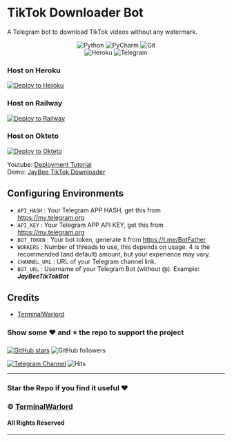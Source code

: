 

# TikTok Downloader Bot
A Telegram bot to download TikTok videos without any watermark.
<div align="center">
<img alt="Python" src="https://img.shields.io/badge/python-%2314354C.svg?&style=for-the-badge&logo=python&logoColor=white"/>
<img alt="PyCharm" src="https://img.shields.io/badge/PyCharm-000000.svg?&style=for-the-badge&logo=PyCharm&logoColor=white"/>
<img alt="Git" src="https://img.shields.io/badge/git-%23F05033.svg?&style=for-the-badge&logo=git&logoColor=white"/>
</div>
<div align="center">
<img alt="Heroku" src="https://img.shields.io/badge/Heroku-purple?&style=for-the-badge&logoColor=white&logo=heroku"/>
<img alt="Telegram" src="https://img.shields.io/badge/Telegram-blue?&style=for-the-badge&logoColor=white&logo=telegram"/>
</div>
 


### Host on Heroku

<p><a href="https://heroku.com/deploy?template=https://github.com/TerminalWarlord/TikTok-Downloader-Bot"><img src="https://www.herokucdn.com/deploy/button.svg" alt="Deploy to Heroku"/></a></p>

### Host on Railway

<p><a href="https://railway.app/new/template?template=https://github.com/TerminalWarlord/TikTok-Downloader-Bot/tree/master&envs=API_HASH,APP_KEY,BOT_TOKEN,WORKERS,CHANNEL_URL,BOT_URL&API_HASHDesc=Your%20Telegram%20APP%20HASH,%20get%20this%20from%20my.telegram.org%20&APP_IDDesc=Your%20Telegram%20APP%20HASH,%20get%20this%20from%20my.telegram.org%20&BOT_TOKENDesc=Go%20to%20@Botfather%20and%20make%20a%20new%20bot%20and%20paste%20the%20bot%20token%20here&WORKERSDesc=Number%20of%20threads%20to%20use,%20this%20depends%20on%20usage.%204%20is%20the%20recommended%20(and%20default)%20amount,%20but%20your%20experience%20may%20vary%20&CHANNEL_URLDesc=URL%20of%20your%20Telegram%20channel%20link%20&BOT_URLDesc=Username%20of%20your%20Telegram%20Bot%20(without%20@).%20Example:%20JayBeeTikTokBot"><img src="https://railway.app/button.svg" alt="Deploy to Railway"/></a></p>

### Host on Okteto

<p><a href="https://cloud.okteto.com/#/deploy?repository=https://github.com/TerminalWarlord/TikTok-Downloader-Bot/"><img src="https://okteto.com/develop-okteto.svg" alt="Deploy to Okteto"/></a></p>




Youtube: [Deployment Tutorial](https://youtu.be/LOK3lfJ9ous)<br>
Demo: [JayBee TikTok Downloader](https://t.me/JayBeeTikTokBot)

## Configuring Environments
- `API_HASH` : Your Telegram APP HASH, get this from https://my.telegram.org
- `API_KEY` : Your Telegram APP API KEY, get this from https://my.telegram.org
- `BOT_TOKEN` : Your bot token, generate it from https://t.me/BotFather
- `WORKERS` : Number of threads to use, this depends on usage. 4 is the recommended (and default) amount, but your experience may vary.
- `CHANNEL_URL` : URL of your Telegram channel link.
- `BOT_URL` : Username of your Telegram Bot (without @). Example: **_JayBeeTikTokBot_**




## Credits
- [TerminalWarlord](https://github.com/TerminalWarlord)
### Show some :heart: and :star: the repo to support the project

[![GitHub stars](https://img.shields.io/github/stars/TerminalWarlord/Tiktok-Downloader-Bot.svg?style=social&label=Star)](https://github.com/TerminalWarlord/) ![GitHub followers](https://img.shields.io/github/followers/TerminalWarlord.svg?style=social&label=Follow)

[![Telegram Channel](https://img.shields.io/badge/Telegram-Channel-orange)](https://t.me/JayBeeBots)
![Hits](https://hits.seeyoufarm.com/api/count/incr/badge.svg?url=https://github.com/TerminalWarlord/TikTok-Downloader-Bot)

---
### Star the Repo if you find it useful :heart:
### © [TerminalWarlord](https://t.me/JayBeeBots)
#### All Rights Reserved
---
